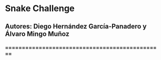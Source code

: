 #  Snake Challenge
##  Autores: Diego Hernández García-Panadero y Álvaro Mingo Muñoz
###  ===============================================
